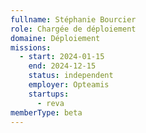 ```yaml
---
fullname: Stéphanie Bourcier
role: Chargée de déploiement
domaine: Déploiement
missions:
  - start: 2024-01-15
    end: 2024-12-15
    status: independent
    employer: Opteamis
    startups:
      - reva
memberType: beta
---
```


